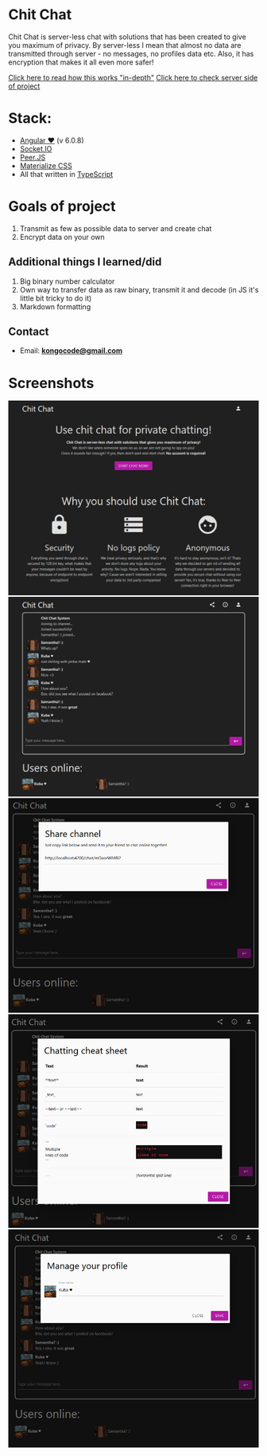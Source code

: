 # Chit Chat
Chit Chat is server-less chat with solutions that has been created to give you maximum of privacy. By server-less I mean that almost no data are transmitted through server - no messages, no profiles data etc. Also, it has encryption that makes it all even more safer!

[Click here to read how this works "in-depth"](/docs/HowItWorks.md)
[Click here to check server side of project](https://github.com/KongoPL/Chit-Chat-Server)

# Stack:
- [Angular ♥](https://angular.io/) (v 6.0.8)
- [Socket.IO](https://socket.io/)
- [Peer.JS](https://peerjs.com/)
- [Materialize CSS](https://materializecss.com/)
- All that written in [TypeScript](https://www.typescriptlang.org/)

# Goals of project
1. Transmit as few as possible data to server and create chat
2. Encrypt data on your own

## Additional things I learned/did
1. Big binary number calculator
2. Own way to transfer data as raw binary, transmit it and decode (in JS it's little bit tricky to do it)
3. Markdown formatting

## Contact
* Email: **kongocode@gmail.com**

# Screenshots
![Main page](/screenshots/screenshot-1.jpg?raw=true "Main page")
![Chat window](/screenshots/screenshot-2.jpg?raw=true "Chat window")
![Sharing chat window](/screenshots/screenshot-3.jpg?raw=true "Sharing chat window")
![Chatting cheat sheet](/screenshots/screenshot-4.jpg?raw=true "Chatting cheat sheet")
![Profile management](/screenshots/screenshot-5.jpg?raw=true "Profile management")
